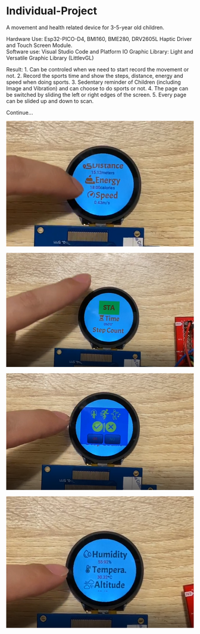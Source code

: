 # Individual-Project
A movement and health related device for 3-5-year old children.

Hardware Use:    Esp32-PICO-D4, BMI160, BME280, DRV2605L Haptic Driver and Touch Screen Module.  
Software use:    Visual Studio Code and Platform IO
Graphic Library: Light and Versatile Graphic Library (LittlevGL) 

Result: 1. Can be controled when we need to start record the movement or not. 
        2. Record the sports time and show the steps, distance, energy and speed when doing sports.
        3. Sedentary reminder of Children (including Image and Vibration) and can choose to do sports or not.
        4. The page can be switched by sliding the left or right edges of the screen.
        5. Every page can be slided up and down to scan.

Continue...
        
![Image](https://github.com/koakuma666/Individual-Project/blob/master/Images/project_1.png)

![Image](https://github.com/koakuma666/Individual-Project/blob/master/Images/project_2.png)

![Image](https://github.com/koakuma666/Individual-Project/blob/master/Images/project_3.png)

![Image](https://github.com/koakuma666/Individual-Project/blob/master/Images/project_4.png)


